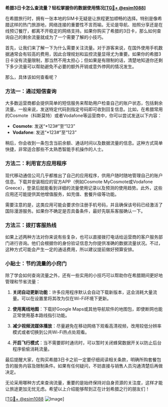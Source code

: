 **希腊3日卡怎么查流量？轻松掌握你的数据使用情况[[TG💪+ @esim1088](https://t.me/s/esim1088)]**

在希腊旅行时，拥有一张本地的SIM卡无疑是让旅程更加顺畅的选择。特别是像希腊这样的热门旅游地，网络连接的重要性不言而喻。无论是导航、拍照分享还是在线预订餐厅，都离不开稳定的网络支持。如果你购买了希腊的3日卡，那么如何查询自己的剩余流量就成为了一个需要了解的小技巧。

首先，让我们来了解一下为什么需要关注流量。对于游客来说，在国外使用手机数据通常会有较高的费用，因此合理规划和监控流量显得尤为重要。如果你的希腊3日卡没有流量限制，那当然不用太担心；但如果是有限制的话，清楚地知道你还剩下多少流量可以帮助避免不必要的额外开销或意外停网的情况发生。

那么，具体该如何查看呢？

### 方法一：通过短信查询

大多数运营商都会提供简单的短信服务来帮助用户检查自己的账户状态，包括剩余流量。一般来说，发送特定代码到指定号码即可收到回复信息。比如，在希腊常用的Cosmote（科斯莫特）或者Vodafone等运营商中，你可以尝试发送以下内容：

- **Cosmote**: 发送“*123#”至“123”
- **Vodafone**: 发送“*123#”至“123”

稍后，你会收到一条包含当前余额、通话时间以及数据流量的信息。这种方式简单快捷，非常适合那些不太熟悉智能手机操作的人士。

### 方法二：利用官方应用程序

现代移动通信公司几乎都推出了自己的应用程序，供用户随时随地管理自己的账户信息。下载并安装相应的官方APP（例如Cosmote MyCosmote或Vodafone Greece），登录后就能看到详细的流量使用记录以及预测的使用趋势。此外，这些应用还可能提供其他增值服务，如充值、套餐升级等功能。

需要注意的是，这类应用可能会要求你注册手机号码，并且确保该号码已经激活了国际漫游服务。如果你不确定是否具备条件，最好先联系客服确认一下。

### 方法三：拨打客服热线

如果上述两种方法对你来说有些复杂，也可以直接拨打电话给运营商的客户服务部门进行咨询。他们会根据你的身份验证信息为你提供准确的数据流量状况。不过，这种方式可能会产生一定的通话费用，所以建议提前做好预算安排。

### 小贴士：节约流量的小窍门

除了学会如何查询流量之外，还有一些实用的小技巧可以帮助你在希腊期间更好地管理和节省流量：

1. **关闭自动更新功能**：许多应用程序默认会自动下载新版本，这会消耗大量流量。可以在设置里将其改为仅在Wi-Fi环境下更新。
   
2. **使用离线地图**：下载好Google Maps或其他导航软件的地图包，即使断网也能正常使用基本路线指引功能。

3. **减少视频流媒体播放**：尽量避免在移动网络下观看高清视频，改用较低分辨率模式或者切换到公共Wi-Fi热点处观看。

4. **开启飞行模式**：当不需要即时通讯时，可以暂时关闭蜂窝数据开关以防止后台程序偷偷消耗流量。

最后提醒大家，在购买希腊3日卡之前一定要仔细阅读相关条款，明确所购套餐包含的服务内容及限制条件。如果有任何疑问，不妨直接与销售人员沟通清楚后再做决定。

无论采用哪种方式来查询流量，重要的是始终保持对自身资源的关注度，这样才能让旅途更加无忧无虑。希望以上介绍能够帮到正在计划希腊之行的朋友们！

[[TG💪+ @esim1088](https://t.me/s/esim1088) ![Image](https://i.postimg.cc/4NQfJmqS/Snipaste-2025-05-13-00-14-12.png)]